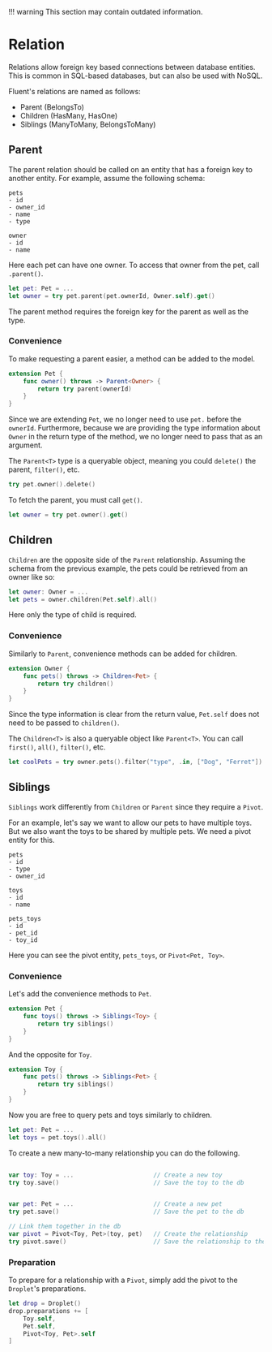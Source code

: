 !!! warning
    This section may contain outdated information.

# Relation

Relations allow foreign key based connections between database entities. This is common in SQL-based databases, but can also be used with NoSQL.

Fluent's relations are named as follows:
- Parent (BelongsTo)
- Children (HasMany, HasOne)
- Siblings (ManyToMany, BelongsToMany)

## Parent

The parent relation should be called on an entity that has a foreign key to another entity. For example, assume the following schema:

```
pets
- id
- owner_id
- name
- type

owner
- id
- name
```

Here each pet can have one owner. To access that owner from the pet, call `.parent()`.

```swift
let pet: Pet = ...
let owner = try pet.parent(pet.ownerId, Owner.self).get()
```

The parent method requires the foreign key for the parent as well as the type.

### Convenience

To make requesting a parent easier, a method can be added to the model.

```swift
extension Pet {
    func owner() throws -> Parent<Owner> {
        return try parent(ownerId)
    }
}
```

Since we are extending `Pet`, we no longer need to use `pet.` before the `ownerId`. Furthermore, because we are providing the type information about `Owner` in the return type of the method, we no longer need to pass that as an argument.

The `Parent<T>` type is a queryable object, meaning you could `delete()` the parent, `filter()`, etc.

```swift
try pet.owner().delete()
```

To fetch the parent, you must call `get()`.

```swift
let owner = try pet.owner().get()
```

## Children

`Children` are the opposite side of the `Parent` relationship. Assuming the schema from the previous example, the pets could be retrieved from an owner like so:

```swift
let owner: Owner = ...
let pets = owner.children(Pet.self).all()
```

Here only the type of child is required.

### Convenience

Similarly to `Parent`, convenience methods can be added for children.

```swift
extension Owner {
    func pets() throws -> Children<Pet> {
        return try children()
    }
}
```

Since the type information is clear from the return value, `Pet.self` does not need to be passed to `children()`.

The `Children<T>` is also a queryable object like `Parent<T>`. You can call `first()`, `all()`, `filter()`, etc.

```swift
let coolPets = try owner.pets().filter("type", .in, ["Dog", "Ferret"]).all()
```

## Siblings

`Siblings` work differently from `Children` or `Parent` since they require a `Pivot`.

For an example, let's say we want to allow our pets to have multiple toys. But we also want the toys to be shared by multiple pets. We need a pivot entity for this.

```
pets
- id
- type
- owner_id

toys
- id
- name

pets_toys
- id
- pet_id
- toy_id
```

Here you can see the pivot entity, `pets_toys`, or `Pivot<Pet, Toy>`.

### Convenience

Let's add the convenience methods to `Pet`.

```swift
extension Pet {
    func toys() throws -> Siblings<Toy> {
        return try siblings()
    }
}
```

And the opposite for `Toy`.

```swift
extension Toy {
    func pets() throws -> Siblings<Pet> {
        return try siblings()
    }
}
```

Now you are free to query pets and toys similarly to children.

```swift
let pet: Pet = ...
let toys = pet.toys().all()
```

To create a new many-to-many relationship you can do the following.

```swift

var toy: Toy = ...                      // Create a new toy
try toy.save()                          // Save the toy to the db


var pet: Pet = ...                      // Create a new pet
try pet.save()                          // Save the pet to the db

// Link them together in the db
var pivot = Pivot<Toy, Pet>(toy, pet)   // Create the relationship
try pivot.save()                        // Save the relationship to the db
```

### Preparation

To prepare for a relationship with a `Pivot`, simply add the pivot to the `Droplet`'s preparations.

```swift
let drop = Droplet()
drop.preparations += [
    Toy.self,
    Pet.self,
    Pivot<Toy, Pet>.self
]
```
